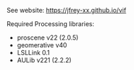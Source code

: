 
See website: https://jfrey-xx.github.io/vif

Required Processing libraries:

- proscene v22 (2.0.5)
- geomerative v40
- LSLLink 0.1
- AULib v221 (2.2.2)
